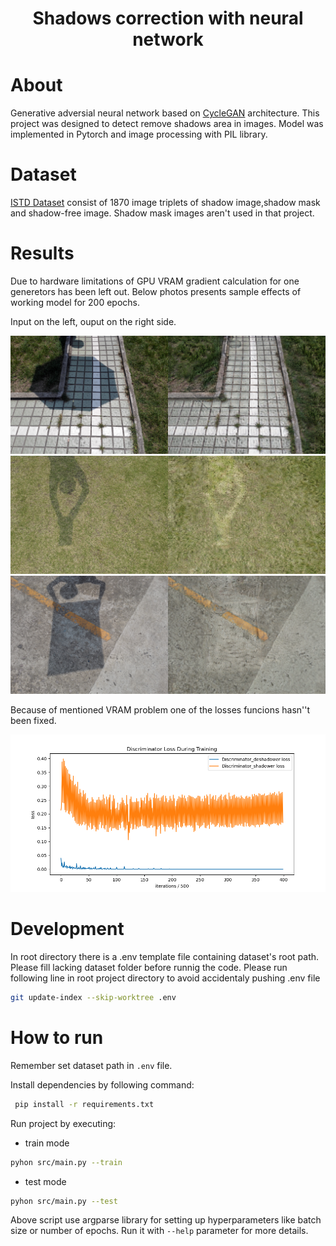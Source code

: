 <center>

 Shadows correction with neural network
====

</center>

# About
Generative adversial neural network based on [CycleGAN](https://junyanz.github.io/CycleGAN/) architecture. This project was designed to  detect remove shadows area in images. Model was implemented in Pytorch and image processing with PIL library.

# Dataset 
[ISTD Dataset](https://paperswithcode.com/dataset/istd) consist of 1870 image triplets of shadow image,shadow mask and shadow-free image. Shadow mask images aren't used in that project. 

# Results
Due to hardware limitations of GPU VRAM gradient calculation for one generetors has been left out.
Below photos presents sample effects of working model for 200 epochs.

Input on the left, ouput on the right side.

<img src = "data/results/91-4.png" width = 600>
<img src = "data/results/93-3.png" width = 600>
<img src = "data/results/95-5.png" width = 600>

Because of mentioned VRAM problem one of the losses funcions hasn''t been fixed.

<img src = "data/results/discriminator.png" width = 600 title = "">

# Development 
In root directory there is a .env template file containing dataset's root path.
Please fill lacking dataset folder before runnig the code. 
Please run following line in root project directory to avoid accidentaly pushing .env file 

```bash
git update-index --skip-worktree .env
```
# How to run 

Remember set dataset path in `.env` file.

Install dependencies by following command: 
```bash
 pip install -r requirements.txt
```

Run project by executing:
- train mode
```bash
pyhon src/main.py --train
```
- test mode
```bash
pyhon src/main.py --test
```
Above script use argparse library for setting up hyperparameters like batch size or number of epochs. Run it with `--help` parameter for more details.